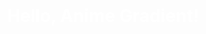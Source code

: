 <!DOCTYPE html>
<html lang="en">
<head>
    <meta charset="UTF-8">
    <meta name="viewport" content="width=device-width, initial-scale=1.0">
    <title>Test Gradient</title>
    <link rel="stylesheet" href="assets/css/style.css">
</head>
<body>
    <h1 style="text-align: center; margin-top: 20vh; color: white;">Hello, Anime Gradient!</h1>
</body>
</html>

